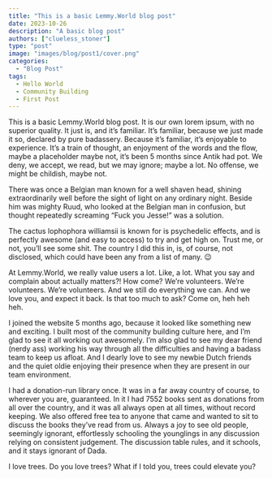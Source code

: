 ```yaml
---
title: "This is a basic Lemmy.World blog post"
date: 2023-10-26
description: "A basic blog post"
authors: ["clueless_stoner"]
type: "post"
image: "images/blog/post1/cover.png"
categories:
  - "Blog Post"
tags:
  - Hello World
  - Community Building
  - First Post
---
```


This is a basic Lemmy.World blog post. It is our own lorem ipsum, with no superior quality. It just is, and it’s familiar. It’s familiar, because we just made it so, declared by pure badassery. Because it’s familiar, it’s enjoyable to experience. It’s a train of thought, an enjoyment of the words and the flow, maybe a placeholder maybe not, it’s been 5 months since Antik had pot. We deny, we accept, we read, but we may ignore; maybe a lot. No offense, we might be childish, maybe not.

There was once a Belgian man known for a well shaven head, shining extraordinarily well before the sight of light on any ordinary night. Beside him was mighty Ruud, who looked at the Belgian man in confusion, but thought repeatedly screaming “Fuck you Jesse!” was a solution.

The cactus lophophora williamsii is known for is psychedelic effects, and is perfectly awesome (and easy to access) to try and get high on. Trust me, or not, you’ll see some shit. The country I did this in, is, of course, not disclosed, which could have been any from a list of many. :wink:

At Lemmy.World, we really value users a lot. Like, a lot. What you say and complain about actually matters?! How come? We’re volunteers. We’re volunteers. We’re volunteers. And we still do everything we can. And we love you, and expect it back. Is that too much to ask? Come on, heh heh heh.

I joined the website 5 months ago, because it looked like something new and exciting. I built most of the community building culture here, and I’m glad to see it all working out awesomely. I’m also glad to see my dear friend (nerdy ass) working his way through all the difficulties and having a badass team to keep us afloat. And I dearly love to see my newbie Dutch friends and the quiet oldie enjoying their presence when they are present in our team environment.

I had a donation-run library once. It was in a far away country of course, to wherever you are, guaranteed. In it I had 7552 books sent as donations from all over the country, and it was all always open at all times, without record keeping. We also offered free tea to anyone that came and wanted to sit to discuss the books they’ve read from us. Always a joy to see old people, seemingly ignorant, effortlessly schooling the younglings in any discussion relying on consistent judgement. The discussion table rules, and it schools, and it stays ignorant of Dada.

I love trees. Do you love trees? What if I told you, trees could elevate you?
